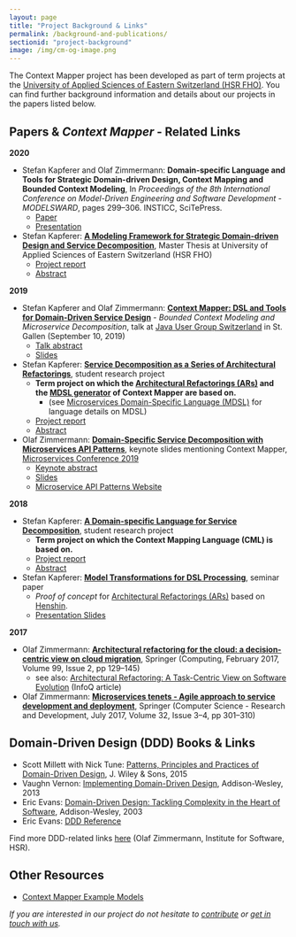 ```yaml
---
layout: page
title: "Project Background & Links"
permalink: /background-and-publications/
sectionid: "project-background"
image: /img/cm-og-image.png
---
```


The Context Mapper project has been developed as part of term projects at the 
[University of Applied Sciences of Eastern Switzerland (HSR FHO)](https://www.hsr.ch). You can find further background information 
and details about our projects in the papers listed below.

## Papers & _Context Mapper_ - Related Links

**2020**
 * Stefan Kapferer and Olaf Zimmermann: **Domain-specific Language and Tools for Strategic Domain-driven Design, Context Mapping and Bounded Context Modeling**,
   In _Proceedings of the 8th International Conference on Model-Driven Engineering and Software Development - MODELSWARD_, pages 299–306. INSTICC, SciTePress.
     * [Paper](https://doi.org/10.5220/0008910502990306)
     * [Presentation](/media/ZIOSK-Modelsward-Paper-Presentation-v101p.pdf)
 * Stefan Kapferer: **[A Modeling Framework for Strategic Domain-driven Design and Service Decomposition](https://eprints.hsr.ch/821/)**, Master Thesis at University of 
   Applied Sciences of Eastern Switzerland (HSR FHO)
     * [Project report](https://eprints.hsr.ch/821/)
     * [Abstract](/media/HS19-MSE-Master-Thesis-Abstract-Stefan-Kapferer-SDDD-Modeling-Framework.pdf)
     
**2019**
 * Stefan Kapferer and Olaf Zimmermann: **[Context Mapper: DSL and Tools for Domain-Driven Service Design](https://www.jug.ch/html/events/2019/context_mapper.html)** - _Bounded Context Modeling and Microservice Decomposition_,
   talk at [Java User Group Switzerland](https://www.jug.ch) in St. Gallen (September 10, 2019)
     * [Talk abstract](https://www.jug.ch/html/events/2019/context_mapper.html)
     * [Slides](/media/ZIOSK-ContextMapper4JUGv10p.pdf)
 * Stefan Kapferer: **[Service Decomposition as a Series of Architectural Refactorings](https://eprints.hsr.ch/784/)**, student research project
     * **Term project on which the [Architectural Refactorings (ARs)](/docs/architectural-refactorings/) and the [MDSL generator](/docs/mdsl/) of Context Mapper are based on.**
        * (see [Microservices Domain-Specific Language (MDSL)](https://socadk.github.io/MDSL/) for language details on MDSL)
     * [Project report](https://eprints.hsr.ch/784/)
     * [Abstract](/media/FS19-MSE-Stefan-Kapferer-Service-Decomposition-Architectural-Refactorings-Abstract.pdf)
 * Olaf Zimmermann: **[Domain-Specific Service Decomposition with Microservices API Patterns](https://www.conf-micro.services/2019/slides//keynotes/Zimmerman.pdf)**,
   keynote slides mentioning Context Mapper, [Microservices Conference 2019](https://www.conf-micro.services/2019/)
     * [Keynote abstract](https://www.conf-micro.services/2019/keynotes/#domain-specific-service-decomposition-with-microservices-api-patterns)
     * [Slides](https://www.conf-micro.services/2019/slides//keynotes/Zimmerman.pdf)
     * [Microservice API Patterns Website](https://microservice-api-patterns.org/)

**2018**
 * Stefan Kapferer: **[A Domain-specific Language for Service Decomposition](https://eprints.hsr.ch/722/)**, student research project
   * **Term project on which the Context Mapping Language (CML) is based on.**
   * [Project report](https://eprints.hsr.ch/722/)
   * [Abstract](/media/HS18-MSE-Stefan-Kapferer-A-DSL-for-Service-Decomposition-Abstract.pdf)
 * Stefan Kapferer: **[Model Transformations for DSL Processing](https://stefan.kapferer.ch/model-transformations-for-dsl-processing)**,
   seminar paper
     * _Proof of concept_ for [Architectural Refactorings (ARs)](/docs/architectural-refactorings/) based on [Henshin](https://www.eclipse.org/henshin/).
     * [Presentation Slides](https://github.com/stefan-ka/papers-and-publications/raw/master/model-transformations-for-dsl-processing/HS18_SKapferer_Model-Transformations-for-DSL-Processing-Presentation.pdf)

**2017**
 * Olaf Zimmermann: **[Architectural refactoring for the cloud: a decision-centric view on cloud migration](http://rdcu.be/lFW6)**,
   Springer (Computing, February 2017, Volume 99, Issue 2, pp 129–145)
    * see also: [Architectural Refactoring: A Task-Centric View on Software Evolution](https://www.infoq.com/articles/architectural-refactoring/) (InfoQ article)
 * Olaf Zimmermann: **[Microservices tenets - Agile approach to service development and deployment](http://rdcu.be/mJPz)**,
   Springer (Computer Science - Research and Development, July 2017, Volume 32, Issue 3–4, pp 301–310) 

## Domain-Driven Design (DDD) Books & Links
 * Scott Millett with Nick Tune: [Patterns, Principles and Practices of Domain-Driven Design](http://dddcommunity.org/book/wip-principles-patterns-and-practices-of-domain-driven-design-by-scott-millett/),
   J. Wiley & Sons, 2015
 * Vaughn Vernon: [Implementing Domain-Driven Design](http://dddcommunity.org/book/implementing-domain-driven-design-by-vaughn-vernon/), Addison-Wesley, 2013
 * Eric Evans: [Domain-Driven Design: Tackling Complexity in the Heart of Software](http://dddcommunity.org/book/evans_2003/), Addison-Wesley, 2003
 * Eric Evans: [DDD Reference](http://domainlanguage.com/ddd/reference/)

Find more DDD-related links [here](https://www.ifs.hsr.ch/index.php?id=15666&L=4de%2Fshops%2F2164%2F004) (Olaf Zimmermann, Institute for Software, HSR).

## Other Resources
 * [Context Mapper Example Models](https://github.com/ContextMapper/context-mapper-examples)


_If you are interested in our project do not hesitate to [contribute](/getting-involved/) or 
[get in touch with us](/getting-involved/#get-in-touch-with-us)._
